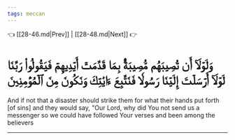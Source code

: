 ```yaml
---
tags: meccan
---
```


👈 [[28-46.md|Prev]] | [[28-48.md|Next]] 👉

# وَلَوۡلَآ أَن تُصِيبَهُم مُّصِيبَةُۢ بِمَا قَدَّمَتۡ أَيۡدِيهِمۡ فَيَقُولُواْ رَبَّنَا لَوۡلَآ أَرۡسَلۡتَ إِلَيۡنَا رَسُولٗا فَنَتَّبِعَ ءَايَٰتِكَ وَنَكُونَ مِنَ ٱلۡمُؤۡمِنِينَ

And if not that a disaster should strike them for what their hands put forth [of sins] and they would say, "Our Lord, why did You not send us a messenger so we could have followed Your verses and been among the believers

---

